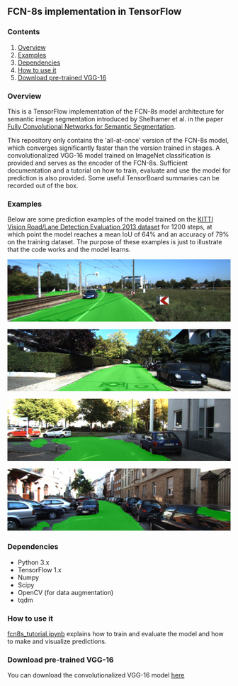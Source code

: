 ## FCN-8s implementation in TensorFlow

### Contents

1. [Overview](#overview)
2. [Examples](#examples)
3. [Dependencies](#dependencies)
4. [How to use it](#how-to-use-it)
5. [Download pre-trained VGG-16](#download-pre-trained-vgg-16)

### Overview

This is a TensorFlow implementation of the FCN-8s model architecture for semantic image segmentation introduced by Shelhamer et al. in the paper [Fully Convolutional Networks for Semantic Segmentation](https://arxiv.org/abs/1605.06211).

This repository only contains the 'all-at-once' version of the FCN-8s model, which converges significantly faster than the version trained in stages. A convolutionalized VGG-16 model trained on ImageNet classification is provided and serves as the encoder of the FCN-8s. Sufficient documentation and a tutorial on how to train, evaluate and use the model for prediction is also provided. Some useful TensorBoard summaries can be recorded out of the box.

### Examples

Below are some prediction examples of the model trained on the [KITTI Vision Road/Lane Detection Evaluation 2013 dataset](http://www.cvlibs.net/datasets/kitti/eval_road.php) for 1200 steps, at which point the model reaches a mean IoU of 64% and an accuracy of 79% on the training dataset. The purpose of these examples is just to illustrate that the code works and the model learns.

![img02](./test_results/KITTI_Vision_Road/um_000003.png)

![img01](./test_results/KITTI_Vision_Road/uu_000058.png)

![img01](./test_results/KITTI_Vision_Road/uu_000084.png)

![img01](./test_results/KITTI_Vision_Road/uu_000095.png)

### Dependencies

* Python 3.x
* TensorFlow 1.x
* Numpy
* Scipy
* OpenCV (for data augmentation)
* tqdm

### How to use it

[fcn8s_tutorial.ipynb](https://github.com/pierluigiferrari/fcn8s_tensorflow/blob/master/fcn8s_tutorial.ipynb) explains how to train and evaluate the model and how to make and visualize predictions.

### Download pre-trained VGG-16

You can download the convolutionalized VGG-16 model [here]()

